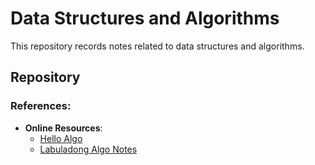 # Data Structures and Algorithms

This repository records notes related to data structures and algorithms.

## Repository

### References:

- **Online Resources**:
  - [Hello Algo](https://www.hello-algo.com/en/)
  - [Labuladong Algo Notes](https://labuladong.online/algo/en/)
